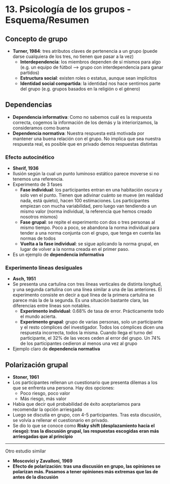 # 13. Psicología de los grupos - Esquema/Resumen

## Concepto de grupo
- **Turner, 1984**: tres atributos claves de pertenencia a un grupo (puede darse cualquiera de los tres, no tienen que pasar a la vez)
  - **Interdependencia**: los miembros dependen de sí mismos para algo (e.g. un equipo de fútbol --> grupo con interdependencia para ganar partidos)
  - **Estructura social**: existen roles o estatus, aunque sean implícitos
  - **Identidad social compartida**: la identidad nos hace sentirnos parte del grupo (e.g. grupos basados en la religión o el género)

## Dependencias

- **Dependencia informativa**: Como no sabemos cuál es la respuesta correcta, cogemos la información de los demás y la interiorizamos, la consideramos como buena
- **Dependencia  normativa**: Nuestra respuesta está motivada por mantener una buena relación con el grupo. No implica que sea nuestra respuesta real, es posible que en privado demos respuestas distintas

### Efecto autocinético

- **Sherif, 1936**
- Ilusión según la cual un punto luminoso estático parece moverse si no tenemos una referencia.
- Experimento de 3 fases
  - **Fase individual**: los participantes entran en una habitación oscura y solo ven el punto. Tienen que adivinar cuánto se mueve (en realidad nada, está quieto), hacen 100 estimaciones. Los participantes empiezan con mucha variabilidad, pero luego van tendiendo a un mismo valor (norma individual, la referencia que hemos creado nosotros mismos)
  - **Fase grupal**: se repite el experimento con dos o tres personas al mismo tiempo. Poco a poco, se abandona la norma individual para tender a una norma conjunta con el grupo, que tenga en cuenta las normas de todos
  - **Vuelta a la fase individual**: se sigue aplicando la norma grupal, en lugar de volver a la norma creada en el primer paso.
- Es un ejemplo de **dependencia informativa**

### Experimento líneas desiguales

- **Asch, 1951**
- Se presenta una cartulina con tres líneas verticales de distinta longitud, y una segunda cartulina con una línea similar a una de las anteriores. El experimento consiste en decir a qué línea de la primera cartulina se parece más la de la segunda. Es una situación bastante clara, las diferencias entre líneas son notables.
  - **Experimento individual**: 0.68% de tasa de error. Prácticamente todo el mundo acierta.
  - **Experimento grupal**: grupo de varias personas, solo un participante y el resto cómplices del investigador. Todos los cómplices dicen una respuesta incorrecta, todos la misma. Cuando llega el turno del participante, el 32% de las veces ceden al error del grupo. Un 74% de los participantes cedieron al menos una vez al grupo
- Ejemplo claro de **dependencia normativa**

## Polarización grupal

- **Stoner, 1961**
- Los participantes rellenan un cuestionario que presenta dilemas a los que se enfrenta una persona. Hay dos opciones:
  - Poco riesgo, poco valor
  - Más riesgo, más valor
- Había que decir qué probabilidad de éxito aceptaríamos para recomendar la opción arriesgada
- Luego se discutía en grupo, con 4-5 participantes. Tras esta discusión, se volvía a rellenar el cuestionario en privado.
- Se dio lo que se conoce como **Risky shift (desplazamiento hacia el riesgo): tras la discusión grupal, las respuestas escogidas eran más arriesgadas que al principio**

---

Otro estudio similar
- **Moscovici y Zavalloni, 1969**
- **Efecto de polarización: tras una discusión en grupo, las opiniones se polarizan más. Pasamos a tener opiniones más extremas que las de antes de la discusión**

